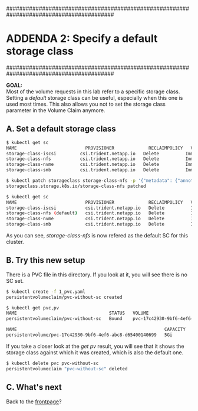 #########################################################################################
# ADDENDA 2: Specify a default storage class
#########################################################################################

**GOAL:**  
Most of the volume requests in this lab refer to a specific storage class.  
Setting a _default_ storage class can be useful, especially when this one is used most times.
This also allows you not to set the storage class parameter in the Volume Claim anymore.

## A. Set a default storage class

```bash
$ kubectl get sc
NAME                          PROVISIONER             RECLAIMPOLICY   VOLUMEBINDINGMODE   ALLOWVOLUMEEXPANSION   AGE
storage-class-iscsi         csi.trident.netapp.io   Delete          Immediate           true                   75d
storage-class-nfs           csi.trident.netapp.io   Delete          Immediate           true                   75d
storage-class-nvme          csi.trident.netapp.io   Delete          Immediate           true                   75d
storage-class-smb           csi.trident.netapp.io   Delete          Immediate           true                   75d

$ kubectl patch storageclass storage-class-nfs -p '{"metadata": {"annotations":{"storageclass.kubernetes.io/is-default-class":"true"}}}'
storageclass.storage.k8s.io/storage-class-nfs patched

$ kubectl get sc
NAME                          PROVISIONER             RECLAIMPOLICY   VOLUMEBINDINGMODE   ALLOWVOLUMEEXPANSION   AGE
storage-class-iscsi           csi.trident.netapp.io   Delete          Immediate           true                   75d
storage-class-nfs (default)   csi.trident.netapp.io   Delete          Immediate           true                   75d
storage-class-nvme            csi.trident.netapp.io   Delete          Immediate           true                   75d
storage-class-smb             csi.trident.netapp.io   Delete          Immediate           true                   75d
```

As you can see, _storage-class-nfs_ is now refered as the default SC for this cluster.

## B. Try this new setup

There is a PVC file in this directory. If you look at it, you will see there is no SC set.  

```bash
$ kubectl create -f 1_pvc.yaml
persistentvolumeclaim/pvc-without-sc created

$ kubectl get pvc,pv
NAME                                   STATUS   VOLUME                                     CAPACITY   ACCESS MODES   STORAGECLASS        VOLUMEATTRIBUTESCLASS   AGE
persistentvolumeclaim/pvc-without-sc   Bound    pvc-17c42930-9bf6-4ef6-abc8-d65400140699   5Gi        RWX            storage-class-nfs   <unset>                 15s

NAME                                                        CAPACITY   ACCESS MODES   RECLAIM POLICY   STATUS   CLAIM                    STORAGECLASS        VOLUMEATTRIBUTESCLASS   REASON   AGE
persistentvolume/pvc-17c42930-9bf6-4ef6-abc8-d65400140699   5Gi        RWX            Delete           Bound    default/pvc-without-sc   storage-class-nfs   <unset>                          13s
```

If you take a closer look at the _get pv_ result, you will see that it shows the storage class against which it was created, which is also the default one.

```bash
$ kubectl delete pvc pvc-without-sc
persistentvolumeclaim "pvc-without-sc" deleted
```

## C. What's next

Back to the [frontpage](https://github.com/YvosOnTheHub/LabNetApp)?